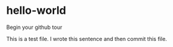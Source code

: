 # hello-world
Begin your github tour

This is a test file. I wrote this sentence and then commit this file.
